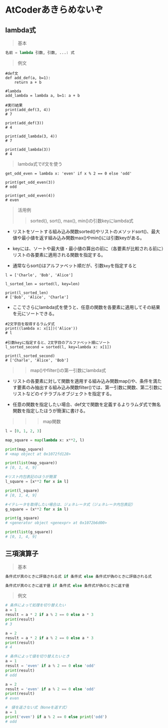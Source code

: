 # AtCoderあきらめないぞ
## lambda式

>基本
```python
名前 = lambda 引数, 引数, ...: 式
```

> 例文
```python:lambda
#def文
def add_def(a, b=1):
    return a + b

#lambda
add_lambda = lambda a, b=1: a + b

#実行結果
print(add_def(3, 4))
# 7

print(add_def(3))
# 4

print(add_lambda(3, 4))
# 7

print(add_lambda(3))
# 4
```

>lambda式でif文を使う
```python:lambda-if
get_odd_even = lambda x: 'even' if x % 2 == 0 else 'odd'

print(get_odd_even(3))
# odd

print(get_odd_even(4))
# even
```
>活用例   
>> sorted(), sort(), max(), min()の引数keyにlambda式
- リストをソートする組み込み関数sorted()やリストのメソッドsort()、最大値や最小値を返す組み込み関数max()やmin()には引数keyがある。

- keyには、ソートや最大値・最小値の算出の前に（各要素が比較される前に）リストの各要素に適用される関数を指定する。

- 通常ならsort()はアルファベット順だが、引数`key`を指定すると

```python:lambda-example
l = ['Charle', 'Bob', 'Alice']

l_sorted_len = sorted(l, key=len)

print(l_sorted_len)
# ['Bob', 'Alice', 'Charle']
```
- ここでさらにlambda式を使うと、任意の関数を各要素に適用してその結果を元にソートできる。
```python:lambda-sort
#2文字目を取得するラムダ式
print((lambda x: x[1])('Alice'))
# l

#引数keyに指定すると、2文字目のアルファベット順にソート
l_sorted_second = sorted(l, key=lambda x: x[1])

print(l_sorted_second)
# ['Charle', 'Alice', 'Bob']
```
>> map()やfilter()の第一引数にlambda式
- リストの各要素に対して関数を適用する組み込み関数map()や、条件を満たす要素のみ抽出する組み込み関数filter()では、第一引数に関数、第二引数にリストなどのイテラブルオブジェクトを指定する。

- 任意の関数を指定したい場合、def文で関数を定義するよりラムダ式で無名関数を指定したほうが簡潔に書ける。

>>>map関数
```python
l = [0, 1, 2, 3]

map_square = map(lambda x: x**2, l)

print(map_square)
# <map object at 0x1072fd128>

print(list(map_square))
# [0, 1, 4, 9]

#リスト内包表記のほうが簡潔
l_square = [x**2 for x in l]

print(l_square)
# [0, 1, 4, 9]

#イテレータを取得したい場合は、ジェネレータ式（ジェネレータ内包表記）
g_square = (x**2 for x in l)

print(g_square)
# <generator object <genexpr> at 0x1072b6d00>

print(list(g_square))
# [0, 1, 4, 9]
```


## 三項演算子
> 基本
```python
条件式が真のときに評価される式 if 条件式 else 条件式が偽のときに評価される式
```
```python
条件式が真のときに返す値 if 条件式 else 条件式が偽のときに返す値
```
> 例文
```python
# 条件によって処理を切り替えたい
a = 1
result = a * 2 if a % 2 == 0 else a * 3
print(result)
# 3

a = 2
result = a * 2 if a % 2 == 0 else a * 3
print(result)
# 4

# 条件によって値を切り替えたいとき
a = 1
result = 'even' if a % 2 == 0 else 'odd'
print(result)
# odd

a = 2
result = 'even' if a % 2 == 0 else 'odd'
print(result)
# even

#　値を返さない式（Noneを返す式）
a = 1
print('even') if a % 2 == 0 else print('odd')
# odd

```